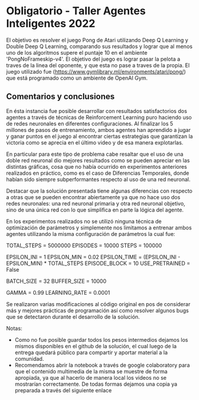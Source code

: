 # Obligatorio - Taller Agentes Inteligentes 2022

El objetivo es resolver el juego Pong de Atari utilizando Deep Q Learning y Double Deep Q Learning, comparando sus resultados y lograr que al menos uno de los algoritmos supere el puntaje 10 en el ambiente 'PongNoFrameskip-v4'.
El objetivo del juego es lograr pasar la pelota a traves de la linea del oponente, y que esta no pase a traves de la propia.
El juego utilizado fue (https://www.gymlibrary.ml/environments/atari/pong/) que está programado como un ambiente de OpenAI Gym. 

## Comentarios y conclusiones

En ésta instancia fue posible desarrollar con resultados satisfactorios dos agentes a través de técnicas de Reinforcement Learning puro haciendo uso de redes neuronales en diferentes configuraciones. Al finalizar los 5 millones de pasos de entrenamiento, ambos agentes han aprendido a jugar y ganar puntos en el juego al encontrar ciertas estrategias que garantizan la victoria como se aprecia en el último video y de esa manera explotarlas.

En particular para este tipo de problema cabe resaltar que el uso de una doble red neuronal dio mejores resultados como se pueden apreciar en las distintas gráficas, cosa que no había ocurrido en experimentos anteriores realizados en práctico, como es el caso de Diferencias Temporales, donde habían sido siempre subperformantes respecto al uso de una red neuronal.

Destacar que la solución presentada tiene algunas diferencias con respecto a otras que se pueden encontrar abiertamente ya que no hace uso dos redes neuronales: una red neuronal primaria y otra red neuronal objetivo, sino de una única red con lo que simplifica en parte la lógica del agente.

En los experimentos realizados no se utilizó ninguna técnica de optimización de parámetros y simplemente nos limitamos a entrenar ambos agentes utilizando la misma configuración de parámetros la cual fue:

TOTAL_STEPS = 5000000
EPISODES = 10000
STEPS = 100000

EPSILON_INI = 1
EPSILON_MIN = 0.02
EPSILON_TIME = (EPSILON_INI - EPSILON_MIN) * TOTAL_STEPS
EPISODE_BLOCK = 10
USE_PRETRAINED = False

BATCH_SIZE = 32
BUFFER_SIZE = 10000

GAMMA = 0.99
LEARNING_RATE = 0.0001

Se realizaron varias modificaciones al código original en pos de considerar más y mejores prácticas de programación así como resolver algunos bugs que se detectaron durante el desarrollo de la solución.

Notas:

- Como no fue posible guardar todos los pesos intermedios dejamos los mismos disponibles en el github de la solución, el cual luego de la entrega quedará público para compartir y aportar material a la comunidad.
- Recomendamos abrir la notebook a través de google colaboratory para que el contenido multimedia de la misma se muestre de forma apropiada, ya que al hacerlo de manera local los videos no se mostrarían correctamente. De todas formas dejamos una copia ya preparada a través del siguiente enlace
